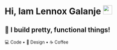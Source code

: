 # Hi, lam Lennox Galanje  <img src="https://github.com/sciencepal/sciencepal/blob/master/assets/Hi.gif" width="29px">  
##  🚀 I build pretty, functional things!
 💻 Code • 🎨 Design • ☕ Coffee 
